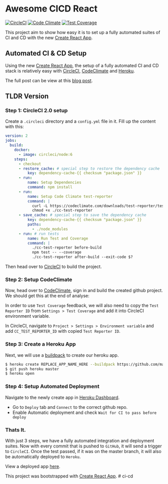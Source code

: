 # Awesome CICD React

[![CircleCI](https://circleci.com/gh/Zaccc123/awesome-cicd-react.svg?style=svg)](https://circleci.com/gh/Zaccc123/awesome-cicd-react) [![Code Climate](https://codeclimate.com/github/Zaccc123/awesome-cicd-react/badges/gpa.svg)](https://codeclimate.com/github/Zaccc123/awesome-cicd-react) [![Test Coverage](https://codeclimate.com/github/Zaccc123/awesome-cicd-react/badges/coverage.svg)](https://codeclimate.com/github/Zaccc123/awesome-cicd-react/coverage)

This project aim to show how easy it is to set up a fully automated suites of CI and CD with the new [Create React App](https://github.com/facebookincubator/create-react-app).

## Automated CI & CD Setup

Using the new [Create React App](https://github.com/facebookincubator/create-react-app), the setup of a fully automated CI and CD stack is relatively easy with [CircleCI](https://circleci.com), [CodeClimate](https://codeclimate.com) and [Heroku](https://heroku.com).

The full post can be view at this [blog post](https://medium.freecodecamp.org/how-to-set-up-continuous-integration-and-deployment-for-your-react-app-d09ae4525250/).

## TLDR Version

### Step 1: CircleCI 2.0 setup

Create a `.circleci` directory and a `config.yml` file in it. Fill up the content with this:

```yml
version: 2
jobs:
  build:
    docker:
      - image: circleci/node:6
    steps:
      - checkout
      - restore_cache: # special step to restore the dependency cache
          key: dependency-cache-{{ checksum "package.json" }}
      - run:
          name: Setup Dependencies
          command: npm install
      - run:
          name: Setup Code Climate test-reporter
          command: |
            curl -L https://codeclimate.com/downloads/test-reporter/test-reporter-latest-linux-amd64 > ./cc-test-reporter
            chmod +x ./cc-test-reporter
      - save_cache: # special step to save the dependency cache
          key: dependency-cache-{{ checksum "package.json" }}
          paths:
            - ./node_modules
      - run: # run tests
          name: Run Test and Coverage
          command: |
            ./cc-test-reporter before-build
            npm test -- --coverage
            ./cc-test-reporter after-build --exit-code $?
```

Then head over to [CircleCI](https://circleci.com) to build the project.

### Step 2: Setup CodeClimate

Now, head over to [CodeClimate](https://codeclimate.com), sign in and build the created github project. We should get this at the end of analyse:

In order to use `Test Coverage` feedback, we will also need to copy the `Test Reporter ID` from `Settings > Test Coverage` and add it into CircleCI environment variable.

In CircleCI, navigate to `Project > Settings > Environment variable` and add `CC_TEST_REPORTER_ID` with copied `Test Reporter ID`.

### Step 3: Create a Heroku App

Next, we will use a [buildpack](https://github.com/mars/create-react-app-buildpack) to create our heroku app.

```bash
$ heroku create REPLACE_APP_NAME_HERE --buildpack https://github.com/mars/create-react-app-buildpack.git
$ git push heroku master
$ heroku open
```

### Step 4: Setup Automated Deployment

Navigate to the newly create app in [Heroku Dashboard](https://heroku.com).

* Go to `Deploy` tab and `Connect` to the correct github repo.
* Enable Automatic deployment and check `Wait for CI to pass before deploy`

### Thats It.

With just 3 steps, we have a fully automated integration and deployment suites. Now with every commit that is pushed to `GitHub`, it will send a trigger to `CircleCI`. Once the test passed, if it was on the master branch, it will also be automatically deployed to `Heroku`.

View a deployed app [here](https://awesome-cicd-react.herokuapp.com).

This project was bootstrapped with [Create React App](https://github.com/facebookincubator/create-react-app).
#   c i - c d  
 